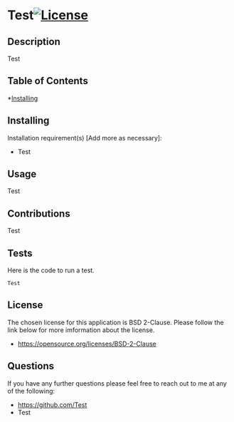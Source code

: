  # Test[![License](https://img.shields.io/badge/License-BSD%202--Clause-orange.svg)](https://opensource.org/licenses/BSD-2-Clause)
 ## Description
 Test
 ## Table of Contents
 <!--ts-->
  *[Installing](#Test)
 <!--te-->
 ## Installing
 Installation requirement(s) [Add more as necessary]: 
 * Test
 ## Usage
 Test
 ## Contributions
 Test
 ## Tests
 Here is the code to run a test.
 ```
 Test
 ```
 ## License
 The chosen license for this application is BSD 2-Clause. Please follow the link below for more imformation about the license.
 * https://opensource.org/licenses/BSD-2-Clause
 ## Questions
 If you have any further questions please feel free to reach out to me at any of the following: 

 * https://github.com/Test
 * Test
